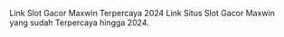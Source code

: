 Link Slot Gacor Maxwin Terpercaya 2024
Link Situs Slot Gacor Maxwin yang sudah Terpercaya hingga 2024.
